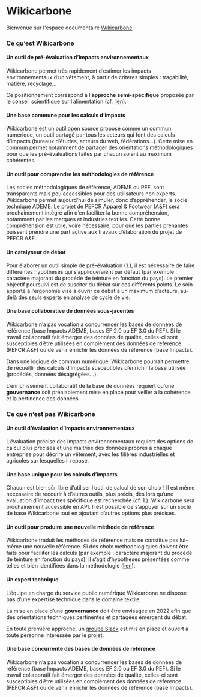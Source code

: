 # Wikicarbone

Bienvenue sur l'espace documentaire [Wikicarbone](https://wikicarbone.beta.gouv.fr).

### Ce qu’est Wikicarbone

#### Un outil de **pré-évaluation** d’impacts environnementaux

Wikicarbone permet très rapidement d’estimer les impacts environnementaux d’un vêtement, à partir de critères simples : traçabilité, matière, recyclage…

Ce positionnement correspond à l’**approche semi-spécifique** proposée par le conseil scientifique sur l’alimentation (cf. [lien](https://www.ademe.fr/sites/default/files/assets/documents/affichage-environnemental-produits-alimentairs-synthese-conseil-scientifique.pdf)).

#### Une base **commune** pour les calculs d’impacts

Wikicarbone est un outil open source proposé comme un commun numérique, un outil partagé par tous les acteurs qui font des calculs d’impacts (bureaux d’études, acteurs du web, fédérations…). Cette mise en commun permet notamment de partager des orientations méthodologiques pour que les pré-évaluations faites par chacun soient au maximum cohérentes.

#### Un outil pour **comprendre** les méthodologies de référence

Les socles méthodologiques de référence, ADEME ou PEF, sont transparents mais peu accessibles pour des utilisateurs non experts. Wikicarbone permet aujourd’hui de simuler, donc d’appréhender, le socle technique ADEME. Le projet de PEFCR Apparel & Footwear (A\&F) sera prochainement intégré afin d’en faciliter la bonne compréhension, notamment par les marques et industries textiles. Cette bonne compréhension est utile, voire nécessaire, pour que les parties prenantes puissent prendre une part active aux travaux d’élaboration du projet de PEFCR A\&F.

#### Un **catalyseur** de débat

Pour élaborer un outil simple de pré-évaluation (1.), il est nécessaire de faire différentes hypothèses qui s’appliqueraient par défaut (par exemple : caractère majorant du procédé de teinture en fonction du pays). Le premier objectif poursuivi est de susciter du débat sur ces différents points. Le soin apporté à l’ergonomie vise à ouvrir ce débat à un maximum d’acteurs, au-delà des seuls experts en analyse de cycle de vie.

#### Une **base collaborative** de données sous-jacentes

Wikicarbone n’a pas vocation à concurrencer les bases de données de référence (base Impacts ADEME, bases EF 2.0 ou EF 3.0 du PEF). Si le travail collaboratif fait émerger des données de qualité, celles-ci sont susceptibles d’être utilisées en complément des données de référence (PEFCR A\&F) ou de venir enrichir les données de référence (base Impacts).

Dans une logique de commun numérique, Wikicarbone pourrait permettre de recueillir des calculs d’impacts susceptibles d’enrichir la base utilisée (procédés, données désagrégées…).

L’enrichissement collaboratif de la base de données requiert qu’une **gouvernance** soit préalablement mise en place pour veiller à la cohérence et la pertinence des données.

### Ce que n’est pas Wikicarbone

#### Un outil d’**évaluation** d’impacts environnementaux

L’évaluation précise des impacts environnementaux requiert des options de calcul plus précises et une maîtrise des données propres à chaque entreprise pour décrire un vêtement, avec les filières industrielles et agricoles sur lesquelles il repose.

#### Une base **unique** pour les calculs d’impacts

Chacun est bien sûr libre d’utiliser l’outil de calcul de son choix ! Il est même nécessaire de recourir à d’autres outils, plus précis, dès lors qu’une évaluation d’impact très spécifique est recherchée (cf. 1.). Wikicarbone sera prochainement accessible en API. Il est possible de s’appuyer sur un socle de base Wikicarbone tout en ajoutant d’autres options plus précises.

#### Un outil pour **produire** une nouvelle méthode de référence

Wikicarbone traduit les méthodes de référence mais ne constitue pas lui-même une nouvelle référence. Si des choix méthodologiques doivent être faits pour faciliter les calculs (par exemple : caractère majorant du procédé de teinture en fonction du pays), il s’agit d’hypothèses présentées comme telles et bien identifiées dans la méthodologie ([lien](https://fabrique-numerique.gitbook.io/wikicarbone/methodologie/teinture#procede-de-teinture)).

#### Un **expert** technique

L’équipe en charge du service public numérique Wikicarbone ne dispose pas d’une expertise technique dans le domaine textile.

La mise en place d’une **gouvernance** doit être envisagée en 2022 afin que des orientations techniques pertinentes et partagées émergent du débat.

En toute première approche, un [groupe Slack](https://wikicarbone.slack.com) est mis en place et ouvert à toute personne intéressée par le projet.

#### Une base **concurrente** des bases de données de référence

Wikicarbone n’a pas vocation à concurrencer les bases de données de référence (base Impacts ADEME, bases EF 2.0 ou EF 3.0 du PEF). Si le travail collaboratif fait émerger des données de qualité, celles-ci sont susceptibles d’être utilisées en complément des données de référence (PEFCR A\&F) ou de venir enrichir les données de référence (base Impacts).
